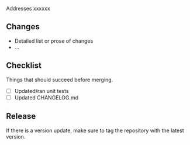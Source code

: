 Addresses xxxxxx

## Changes

* Detailed list or prose of changes
* ...

## Checklist
Things that should succeed before merging.

- [ ] Updated/ran unit tests
- [ ] Updated CHANGELOG.md

## Release

If there is a version update, make sure to tag the repository with the latest version.